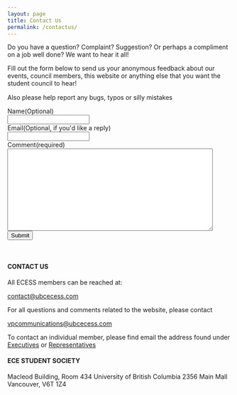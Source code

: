 ```yaml
---
layout: page
title: Contact Us
permalink: /contactus/
---
```


Do you have a question? Complaint? Suggestion? Or perhaps a compliment on a job well done? We want to hear it all!

Fill out the form below to send us your anonymous feedback about our events, council members, this website or anything else that you want the student council to hear!

Also please help report any bugs, typos or silly mistakes <img src="https://s.w.org/images/core/emoji/2/svg/1f642.svg" width="15px" height="15px">

<form>
	Name(Optional)<br>
	<input type="text" name="name"><br>
	Email(Optional, if you'd like a reply)<br>
	<input type="text" name="email"><br>
	Comment(required)<br>
	<textarea name="comment" rows="12" cols="55"></textarea><br>
	<input type="submit">
</form>

<br>

#### CONTACT US
All ECESS members can be reached at: 

[contact@ubcecess.com](mailto:contact@ubcecess.com)

For all questions and comments related to the website, please contact

[vpcommunications@ubcecess.com](mailto:vpcommunications@ubcecess.com)

To contact an individual member, please find email the address found under [Executives](http://ubcecess.com/executives) or [Representatives](http://ubcecess.com/student-representatives)

#### ECE STUDENT SOCIETY

Macleod Building, Room 434 University of British Columbia 2356 Main Mall Vancouver, V6T 1Z4